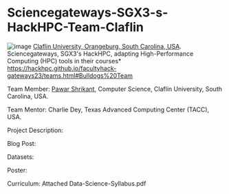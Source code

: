 # Sciencegateways-SGX3-s-HackHPC-Team-Claflin
![image](https://github.com/user-attachments/assets/5ef9e404-d8dd-4c21-bf5a-99fc9331ca36)
[Claflin University, Orangeburg, South Carolina, USA](https://www.claflin.edu/).
Sciencegateways, SGX3's HackHPC, adapting High-Performance Computing (HPC) tools in their courses*
https://hackhpc.github.io/facultyhack-gateways23/teams.html#Bulldogs%20Team

Team Member:
[Pawar Shrikant](https://www.claflin.edu/academics-research/faculty-research/meet-our-faculty/dr.-pawar-shrikant), 
Computer Science,
Claflin University, South Carolina, USA.

Team Mentor:
Charlie Dey,
Texas Advanced Computing Center (TACC), USA.

Project Description:

Blog Post:

Datasets:

Poster:

Curriculum: Attached Data-Science-Syllabus.pdf




